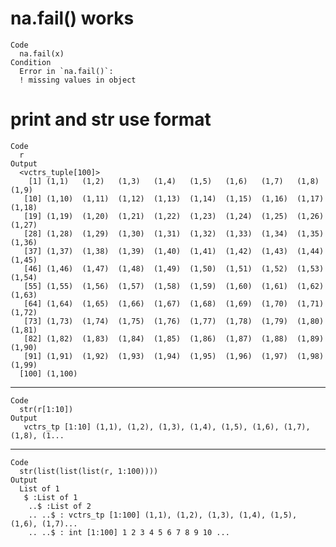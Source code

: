 # na.fail() works

    Code
      na.fail(x)
    Condition
      Error in `na.fail()`:
      ! missing values in object

# print and str use format

    Code
      r
    Output
      <vctrs_tuple[100]>
        [1] (1,1)   (1,2)   (1,3)   (1,4)   (1,5)   (1,6)   (1,7)   (1,8)   (1,9)  
       [10] (1,10)  (1,11)  (1,12)  (1,13)  (1,14)  (1,15)  (1,16)  (1,17)  (1,18) 
       [19] (1,19)  (1,20)  (1,21)  (1,22)  (1,23)  (1,24)  (1,25)  (1,26)  (1,27) 
       [28] (1,28)  (1,29)  (1,30)  (1,31)  (1,32)  (1,33)  (1,34)  (1,35)  (1,36) 
       [37] (1,37)  (1,38)  (1,39)  (1,40)  (1,41)  (1,42)  (1,43)  (1,44)  (1,45) 
       [46] (1,46)  (1,47)  (1,48)  (1,49)  (1,50)  (1,51)  (1,52)  (1,53)  (1,54) 
       [55] (1,55)  (1,56)  (1,57)  (1,58)  (1,59)  (1,60)  (1,61)  (1,62)  (1,63) 
       [64] (1,64)  (1,65)  (1,66)  (1,67)  (1,68)  (1,69)  (1,70)  (1,71)  (1,72) 
       [73] (1,73)  (1,74)  (1,75)  (1,76)  (1,77)  (1,78)  (1,79)  (1,80)  (1,81) 
       [82] (1,82)  (1,83)  (1,84)  (1,85)  (1,86)  (1,87)  (1,88)  (1,89)  (1,90) 
       [91] (1,91)  (1,92)  (1,93)  (1,94)  (1,95)  (1,96)  (1,97)  (1,98)  (1,99) 
      [100] (1,100)

---

    Code
      str(r[1:10])
    Output
       vctrs_tp [1:10] (1,1), (1,2), (1,3), (1,4), (1,5), (1,6), (1,7), (1,8), (1...

---

    Code
      str(list(list(list(r, 1:100))))
    Output
      List of 1
       $ :List of 1
        ..$ :List of 2
        .. ..$ : vctrs_tp [1:100] (1,1), (1,2), (1,3), (1,4), (1,5), (1,6), (1,7)...
        .. ..$ : int [1:100] 1 2 3 4 5 6 7 8 9 10 ...

